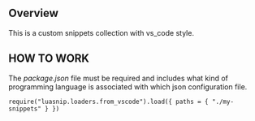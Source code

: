 ## Overview

This is a custom snippets collection with vs\_code style.

 
## HOW TO WORK

The *package.json* file must be required and includes what kind of programming
language is associated with which json configuration file. 


```
require("luasnip.loaders.from_vscode").load({ paths = { "./my-snippets" } })
```
